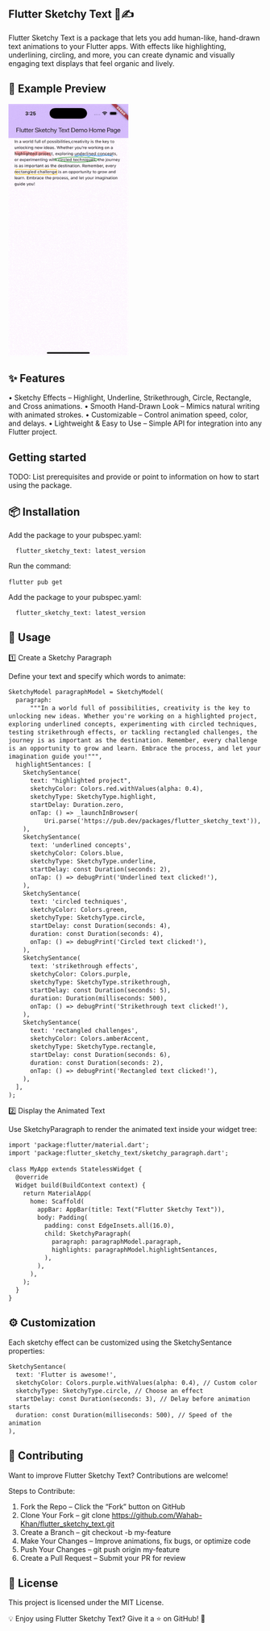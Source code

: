 ## Flutter Sketchy Text 🎨✍️

Flutter Sketchy Text is a package that lets you add human-like, hand-drawn text animations to your Flutter apps. With effects like highlighting, underlining, circling, and more, you can create dynamic and visually engaging text displays that feel organic and lively.

## 📸 Example Preview

<img src="https://github.com/Wahab-Khan/flutter_sketchy_text/raw/main/assets/demo.gif" width="238" height="500">

## ✨ Features

• Sketchy Effects – Highlight, Underline, Strikethrough, Circle, Rectangle, and Cross animations.
• Smooth Hand-Drawn Look – Mimics natural writing with animated strokes.
• Customizable – Control animation speed, color, and delays.
• Lightweight & Easy to Use – Simple API for integration into any Flutter project.

## Getting started

TODO: List prerequisites and provide or point to information on how to
start using the package.

## 📦 Installation

Add the package to your pubspec.yaml:

```dependencies:
  flutter_sketchy_text: latest_version
```

Run the command:

`flutter pub get`

Add the package to your pubspec.yaml:

```dependencies:
  flutter_sketchy_text: latest_version
```

## 🚀 Usage

1️⃣ Create a Sketchy Paragraph

Define your text and specify which words to animate:

```
SketchyModel paragraphModel = SketchyModel(
  paragraph:
      """In a world full of possibilities, creativity is the key to unlocking new ideas. Whether you're working on a highlighted project, exploring underlined concepts, experimenting with circled techniques, testing strikethrough effects, or tackling rectangled challenges, the journey is as important as the destination. Remember, every challenge is an opportunity to grow and learn. Embrace the process, and let your imagination guide you!""",
  highlightSentances: [
    SketchySentance(
      text: "highlighted project",
      sketchyColor: Colors.red.withValues(alpha: 0.4),
      sketchyType: SketchyType.highlight,
      startDelay: Duration.zero,
      onTap: () => _launchInBrowser(
          Uri.parse('https://pub.dev/packages/flutter_sketchy_text')),
    ),
    SketchySentance(
      text: 'underlined concepts',
      sketchyColor: Colors.blue,
      sketchyType: SketchyType.underline,
      startDelay: const Duration(seconds: 2),
      onTap: () => debugPrint('Underlined text clicked!'),
    ),
    SketchySentance(
      text: 'circled techniques',
      sketchyColor: Colors.green,
      sketchyType: SketchyType.circle,
      startDelay: const Duration(seconds: 4),
      duration: const Duration(seconds: 4),
      onTap: () => debugPrint('Circled text clicked!'),
    ),
    SketchySentance(
      text: 'strikethrough effects',
      sketchyColor: Colors.purple,
      sketchyType: SketchyType.strikethrough,
      startDelay: const Duration(seconds: 5),
      duration: Duration(milliseconds: 500),
      onTap: () => debugPrint('Strikethrough text clicked!'),
    ),
    SketchySentance(
      text: 'rectangled challenges',
      sketchyColor: Colors.amberAccent,
      sketchyType: SketchyType.rectangle,
      startDelay: const Duration(seconds: 6),
      duration: const Duration(seconds: 2),
      onTap: () => debugPrint('Rectangled text clicked!'),
    ),
  ],
);
```

2️⃣ Display the Animated Text

Use SketchyParagraph to render the animated text inside your widget tree:

```
import 'package:flutter/material.dart';
import 'package:flutter_sketchy_text/sketchy_paragraph.dart';

class MyApp extends StatelessWidget {
  @override
  Widget build(BuildContext context) {
    return MaterialApp(
      home: Scaffold(
        appBar: AppBar(title: Text("Flutter Sketchy Text")),
        body: Padding(
          padding: const EdgeInsets.all(16.0),
          child: SketchyParagraph(
            paragraph: paragraphModel.paragraph,
            highlights: paragraphModel.highlightSentances,
          ),
        ),
      ),
    );
  }
}
```

## ⚙️ Customization

Each sketchy effect can be customized using the SketchySentance properties:

```
SketchySentance(
  text: 'Flutter is awesome!',
  sketchyColor: Colors.purple.withValues(alpha: 0.4), // Custom color
  sketchyType: SketchyType.circle, // Choose an effect
  startDelay: const Duration(seconds: 3), // Delay before animation starts
  duration: const Duration(milliseconds: 500), // Speed of the animation
),
```

## 🤝 Contributing

Want to improve Flutter Sketchy Text? Contributions are welcome!

Steps to Contribute:

1. Fork the Repo – Click the “Fork” button on GitHub
2. Clone Your Fork – git clone https://github.com/Wahab-Khan/flutter_sketchy_text.git
3. Create a Branch – git checkout -b my-feature
4. Make Your Changes – Improve animations, fix bugs, or optimize code
5. Push Your Changes – git push origin my-feature
6. Create a Pull Request – Submit your PR for review

## 📜 License

This project is licensed under the MIT License.

💡 Enjoy using Flutter Sketchy Text? Give it a ⭐ on GitHub! 🚀
